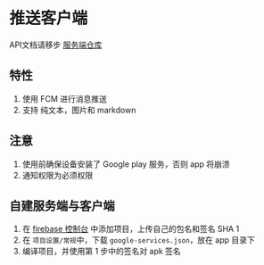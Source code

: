 # 推送客户端

API文档请移步 [服务端仓库](https://github.com/PeanutMelonSeedBigAlmond/EveryPush.Server)

## 特性

1. 使用 FCM 进行消息推送
2. 支持 纯文本，图片和 markdown

## 注意

1. 使用前确保设备安装了 Google play 服务，否则 app 将崩溃
2. 通知权限为必须权限

## 自建服务端与客户端

1. 在 [firebase 控制台](https://console.firebase.google.com/) 中添加项目，上传自己的包名和签名 SHA 1
2. 在 `项目设置/常规`中，下载 `google-services.json`，放在 app 目录下
3. 编译项目，并使用第 1 步中的签名对 apk 签名
